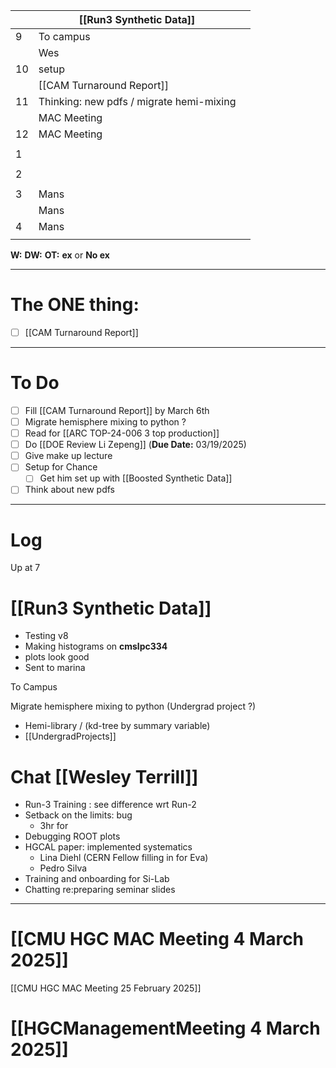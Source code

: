 
|     | [[Run3 Synthetic Data]]                  |     |
| --- | ---------------------------------------- | --- |
| 9   | To campus                                |     |
|     | Wes                                      |     |
| 10  | setup                                    |     |
|     | [[CAM Turnaround Report]]                |     |
| 11  | Thinking: new pdfs / migrate hemi-mixing |     |
|     | MAC Meeting                              |     |
| 12  | MAC Meeting                              |     |
|     |                                          |     |
| 1   |                                          |     |
|     |                                          |     |
| 2   |                                          |     |
|     |                                          |     |
| 3   | Mans                                     |     |
|     | Mans                                     |     |
| 4   | Mans                                     |     |
|     |                                          |     |

**W:**
**DW:**
**OT:**
**ex** or **No ex**

---
# The ONE thing: 
- [ ] [[CAM Turnaround Report]] 


---
# To Do

- [ ] Fill [[CAM Turnaround Report]] by March 6th
- [ ] Migrate hemisphere mixing to python ? 
- [ ] Read for [[ARC TOP-24-006 3 top production]]
- [ ] Do  [[DOE Review Li Zepeng]] (**Due Date:** 03/19/2025)
- [ ] Give make up lecture
- [ ] Setup for Chance
	- [ ] Get him set up with [[Boosted Synthetic Data]]
- [ ] Think about new pdfs

---

# Log

Up at 7

# [[Run3 Synthetic Data]]
- Testing v8 
- Making histograms on **cmslpc334**
- plots look good
- Sent to marina

To Campus


Migrate hemisphere mixing to python (Undergrad project ?)
- Hemi-library / (kd-tree by summary variable)
- [[UndergradProjects]]

# Chat [[Wesley Terrill]]
- Run-3 Training : see difference wrt Run-2
- Setback on the limits: bug
	- 3hr for 
- Debugging ROOT plots
- HGCAL paper: implemented systematics
	- Lina Diehl (CERN Fellow filling in for Eva)
	- Pedro Silva 
- Training and onboarding for Si-Lab
- Chatting re:preparing seminar slides


--- 

# [[CMU HGC MAC Meeting 4 March 2025]]
[[CMU HGC MAC Meeting 25 February 2025]]


# [[HGCManagementMeeting 4 March 2025]]
